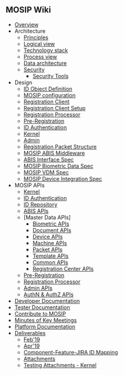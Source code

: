 ## MOSIP Wiki
* [Overview](/mosip/mosip/wiki)
* Architecture
  * [Principles](Architecture-Principles-&-Platform-Goals)
  * [Logical view](Logical-Architecture)  
  * [Technology stack](Technology-Stack)
  * [Process view](Process-view)
  * [Data architecture](MOSIP-Data-Architecture)
  * [Security](Security)
    * [Security Tools](Security-Tools)
* Design
  * [ID Object Definition](MOSIP-ID-Object-definition)
  * [MOSIP configuration](MOSIP-configuration-&-launcher)
  * [Registration Client](Registration-Client)
  * [Registration Client Setup](Registration-Client-Setup)
  * [Registration Processor](Registration-Processor)
  * [Pre-Registration](Pre-Registration)
  * [ID Authentication](ID-Authentication)
  * [Kernel](Kernel)
  * [Admin](Admin)
  * [Registration Packet Structure](Registration-Packet)  
  * [MOSIP ABIS Middleware](MOSIP-ABIS-Middleware)
  * [ABIS Interface Spec](Automated-Biometric-Identification-System-(ABIS)-Interface)
  * [MOSIP Biometric Data Spec](MOSIP-Biometric-Data-Specifications)
  * [MOSIP VDM Spec](MOSIP-VDM-Specifications)
  * [MOSIP Device Integration Spec](Device-Integration-Specifications)
* MOSIP APIs
  * [Kernel](Kernel-APIs)
  * [ID Authentication](ID-Authentication-APIs)
  * [ID Repository](ID-Repository-API)
  * [ABIS APIs](ABIS-APIs)
  * [Master Data APIs]
    * [Biometric APIs](Biometric-APIs)
    * [Document APIs](Document-APIs)
    * [Device APIs](Device-APIs)
    * [Machine APIs](Machine-APIs)
    * [Packet APIs](Packet-APIs)
    * [Template APIs](Template-APIs)
    * [Common APIs](Common-APIs)
    * [Registration Center  APIs](Registration-Center-APIs)
  * [Pre-Registration](Pre-Registration-Services)
  * [Registration Processor](Registration-Processor-APIs)
  * [Admin APIs](Admin-APIs)
  * [AuthN & AuthZ APIs](AuthN-&-AuthZ-APIs)
* [Developer Documentation](Developer-Documentation)
* [Tester Documentation](Tester-Documentation)
* [Contribute to MOSIP](Contribute-to-MOSIP) 
* [Minutes of Key Meetings](Minutes-of-Key-Meetings)
* [Platform Documentation](Platform-Documentation)
* [Deliverables](Deliverables)
  * [Feb'19](Feb'19)
  * [Apr'19](Apr-'19)
  * [Component-Feature-JIRA ID Mapping](Component-x-Feature-x-JIRA-ID-Mapping)
  * [Attachments](Deliverables---Attachments)
  * [Testing Attachments - Kernel](Testing-Attachments---Kernel)